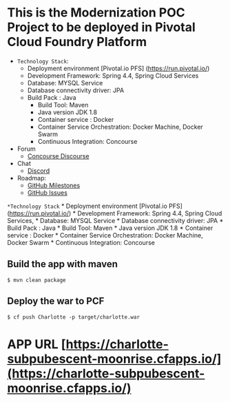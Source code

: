 # This is the Modernization POC Project to be deployed in Pivotal Cloud Foundry Platform
* `Technology Stack`:
  * Deployment environment [Pivotal.io PFS] (https://run.pivotal.io/)
  * Development Framework: Spring 4.4, Spring Cloud Services
  * Database: MYSQL Service
  * Database connectivity driver: JPA
  * Build Pack : Java
    * Build Tool: Maven
    * Java version JDK 1.8
    * Container service : Docker
    * Container Service Orchestration: Docker Machine, Docker Swarm
    * Continuous Integration: Concourse
* Forum 
  * [Concourse Discourse](https://discuss.concourse-ci.org)
* Chat
  * [Discord](https://discord.gg/MeRxXKW)
* Roadmap:
  * [GitHub Milestones](https://github.com/concourse/concourse/milestones)
  * [GitHub Issues](https://github.com/concourse/concourse/issues)

 `*Technology Stack`
    * Deployment environment [Pivotal.io PFS] (https://run.pivotal.io/)
    * Development Framework: Spring 4.4, Spring Cloud Services,
    * Database: MYSQL Service
    * Database connectivity driver: JPA
    * Build Pack : Java
    * Build Tool: Maven
    * Java version JDK 1.8
    * Container service : Docker
    * Container Service Orchestration: Docker Machine, Docker Swarm
    * Continuous Integration: Concourse
    
 

## Build the app with maven

```
$ mvn clean package
```

## Deploy the war to PCF

```
$ cf push Charlotte -p target/charlotte.war
```

# APP URL [https://charlotte-subpubescent-moonrise.cfapps.io/](https://charlotte-subpubescent-moonrise.cfapps.io/)


